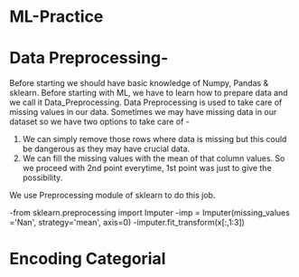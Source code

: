 # ML-Practice

# Data Preprocessing-
Before starting we should have basic knowledge of Numpy, Pandas & sklearn.
Before starting with ML, we have to learn how to prepare data and we call it Data_Preprocessing.
Data Preprocessing is used to take care of missing values in our data. 
Sometimes we may have missing data in our dataset so we have two options to take care of -
1) We can simply remove those rows where data is missing but this could be dangerous as they may have crucial data.
2) We can fill the missing values with the mean of that column values.
So we proceed with 2nd point everytime, 1st point was just to give the possibility.

We use Preprocessing module of sklearn to do this job.

-from sklearn.preprocessing import Imputer
-imp = Imputer(missing_values ='Nan',  strategy='mean', axis=0)
-imputer.fit_transform(x[:,1:3])


# Encoding Categorial
